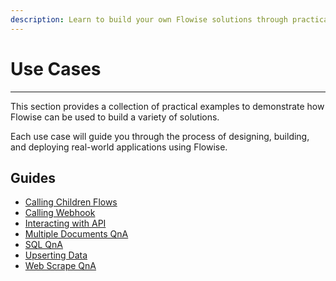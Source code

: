 ```yaml
---
description: Learn to build your own Flowise solutions through practical examples
---
```


# Use Cases

---

This section provides a collection of practical examples to demonstrate how Flowise can be used to build a variety of solutions.

Each use case will guide you through the process of designing, building, and deploying real-world applications using Flowise.

## Guides

-   [Calling Children Flows](calling-children-flows.md)
-   [Calling Webhook](webhook-tool.md)
-   [Interacting with API](interacting-with-api.md)
-   [Multiple Documents QnA](multiple-documents-qna.md)
-   [SQL QnA](sql-qna.md)
-   [Upserting Data](upserting-data.md)
-   [Web Scrape QnA](web-scrape-qna.md)
